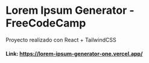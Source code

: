 # Lorem Ipsum Generator - FreeCodeCamp

Proyecto realizado con React + TailwindCSS

#### Link: https://lorem-ipsum-generator-one.vercel.app/
